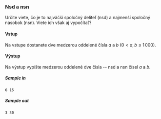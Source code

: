 ### Nsd a nsn
Určite viete, čo je to najväčší spoločný deliteľ (nsd) a najmenší spoločný násobok (nsn). Viete ich však aj vypočítať?

#### Vstup
Na vstupe dostanete dve medzerou oddelené čísla $a$ a $b$ ($0 < a,b \leq 1\,000$).

#### Výstup
Na výstup vypíšte medzerou oddelené dve čísla -- nsd a nsn čísel $a$ a $b$.

##### Sample in
```
6 15
```

##### Sample out
```
3 30
```
